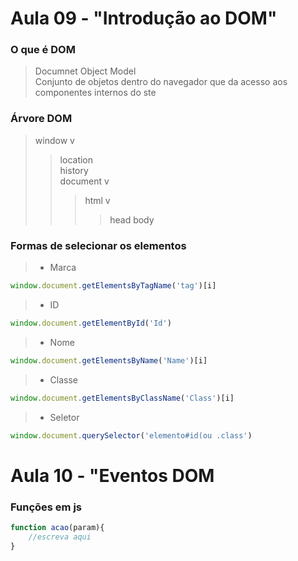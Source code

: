 # Aula 09 - "Introdução ao DOM"  
### O que é DOM  
>Documnet Object Model  
Conjunto de objetos dentro do navegador que da acesso aos componentes internos do ste  

### Árvore DOM  
>window v  
>>location   
>>history   
>>document v  
>>> html v
>>>> head 
>>>>body

### Formas de selecionar os elementos  
> * Marca
```js
window.document.getElementsByTagName('tag')[i]
```
> * ID
```js 
window.document.getElementById('Id')
```
> * Nome
 ```js
window.document.getElementsByName('Name')[i]
 ```
> * Classe
```js
window.document.getElementsByClassName('Class')[i]
```
> * Seletor
```js
window.document.querySelector('elemento#id(ou .class')
```  

# Aula 10 - "Eventos DOM  
### Funções em js  
```js
function acao(param){
    //escreva aqui
}
```  



